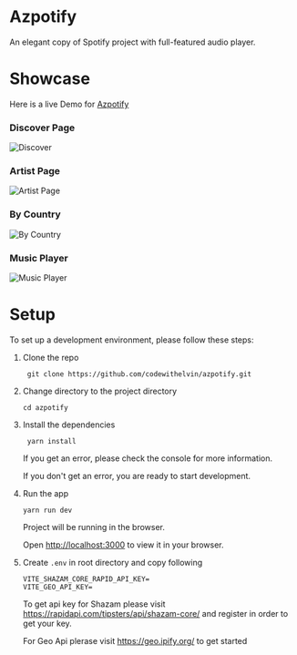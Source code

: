 # Azpotify

An elegant copy of Spotify project with full-featured audio player.

# Showcase

Here is a live Demo for [Azpotify](https://azpotify.netlify.app/)

### Discover Page

![Discover](https://live.staticflickr.com/65535/52398645419_5d68435eab_k.jpg)

### Artist Page

![Artist Page](https://live.staticflickr.com/65535/52398853128_443f83702d_k.jpg)

### By Country

![By Country](https://live.staticflickr.com/65535/52398853108_1863ac75c1_k.jpg)

### Music Player

![Music Player](https://live.staticflickr.com/65535/52398357086_db5d8f6240_k.jpg)

# Setup

To set up a development environment, please follow these steps:

1. Clone the repo

   ```shell
    git clone https://github.com/codewithelvin/azpotify.git
   ```

2. Change directory to the project directory

   ```shell
   cd azpotify
   ```

3. Install the dependencies

   ```shell
    yarn install
   ```

   If you get an error, please check the console for more information.

   If you don't get an error, you are ready to start development.

4. Run the app

   ```shell
   yarn run dev
   ```

   Project will be running in the browser.

   Open [http://localhost:3000](http://localhost:3000) to view it in your browser.

5. Create `.env` in root directory and copy following

   ```
   VITE_SHAZAM_CORE_RAPID_API_KEY=
   VITE_GEO_API_KEY=
   ```

   To get api key for Shazam please visit https://rapidapi.com/tipsters/api/shazam-core/ and register in order to get your key.

   For Geo Api plerase visit https://geo.ipify.org/ to get started
